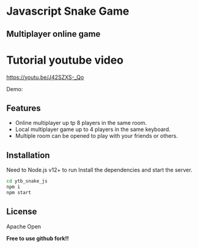 # Javascript Snake Game

## Multiplayer online game

# Tutorial youtube video
https://youtu.be/J42SZXS-_Qo


Demo: 


## Features
- Online multiplayer up tp 8 players in the same room.
- Local multiplayer game up to 4 players in the same keyboard.
- Multiple room can be opened to play with your friends or others.

## Installation

Need to Node.js v12+ to run
Install the dependencies and start the server.

```sh
cd ytb_snake_js 
npm i
npm start
```

## License 
Apache Open

**Free to use github fork!!**
